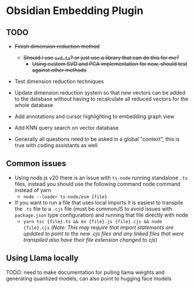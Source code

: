 # Obsidian Embedding Plugin

## TODO

- ~~Finish dimension reduction method~~
  - ~~Should I use `svd.ts`? or just use a library that can do this for me?~~
    - ~~Using custom SVD and PCA implementation for now, should test against other methods~~

- Test dimension reduction techniques
- Update dimension reduction system so that new vectors can be added to the database without having to recalculate all reduced vectors for the whole database
- Add annotations and cursor highlighting to embedding graph view
- Add KNN query search on vector database
- Generally all questions need to be asked in a global "context", this is true with coding assistants as well

## Common issues

- Using node.js v20 there is an issue with `ts-node` running standalone `.ts` files, instead you should use the following command node command instead of yarn
  - `node --loader ts-node/esm {file}`
- If you want to run a file that uses local imports it is easiest to transpile the `.ts` file to a `.cjs` file (must be commonJS to avoid issues with `package.json` type configuration) and running that file directly with node
  - `yarn tsc {file}.ts && mv {file}.js {file}.cjs && node {file}.cjs` (*Note: This may require that import statements are updated to point to the new .cjs files and any linked files that were transpiled also have their file extension changed to cjs*)

## Using Llama locally

TODO: need to make documentation for pulling llama weights and generating quantized models, can also point to hugging face models
